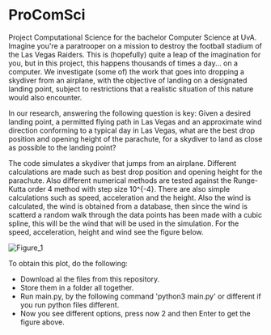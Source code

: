 # ProComSci
Project Computational Science for the bachelor Computer Science at UvA.
 Imagine you're a paratrooper on a mission to destroy the football stadium of the Las Vegas Raiders.
 This is (hopefully) quite a leap of the imagination for you, but in this project, this happens thousands of times a day... on a computer.
 We investigate (some of) the work that goes into dropping a skydiver from an airplane, 
 with the objective of landing on a designated landing point, 
 subject to restrictions that a realistic situation of this nature would also encounter.
 
 In our research, answering the following question is key: 
 Given a desired landing point, a permitted flying path in Las Vegas and an approximate wind direction conforming to a typical day in Las Vegas, 
 what are the best drop position and opening height of the parachute, for a skydiver to land as close as possible to the landing point?
 
 The code simulates a skydiver that jumps from an airplane. Different calculations are made such as best drop position and opening height for the parachute.
 Also different numerical methods are tested against the Runge-Kutta order 4 method with step size 10^{-4}.
 There are also simple calculations such as speed, acceleration and the height. Also the wind is calculated, the wind is
 obtained from a database, then since the wind is scatterd a random walk through the data points has been made with a cubic spline, this will be the wind that will be used in the simulation. For the speed, acceleration, height and wind see the figure below.
 
![Figure_1](https://user-images.githubusercontent.com/85616002/216421941-57628722-5953-4904-86e2-514a1d59c00b.png)


 To obtain this plot, do the following:
 - Download al the files from this repository.
 - Store them in a folder all together.
 - Run main.py, by the following command 'python3 main.py' or different if you run python files different.
 - Now you see different options, press now 2 and then Enter to get the figure above.

